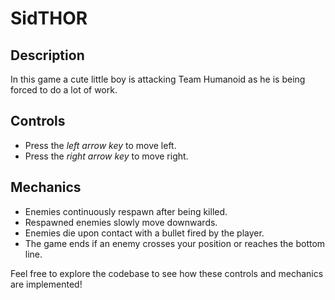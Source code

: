 # SidTHOR

## Description

In this game a cute little boy is attacking Team Humanoid as he is being forced to do a lot of work.


## Controls

- Press the *left arrow key* to move left.
- Press the *right arrow key* to move right.

## Mechanics

- Enemies continuously respawn after being killed.
- Respawned enemies slowly move downwards.
- Enemies die upon contact with a bullet fired by the player.
- The game ends if an enemy crosses your position or reaches the bottom line.

Feel free to explore the codebase to see how these controls and mechanics are implemented!
